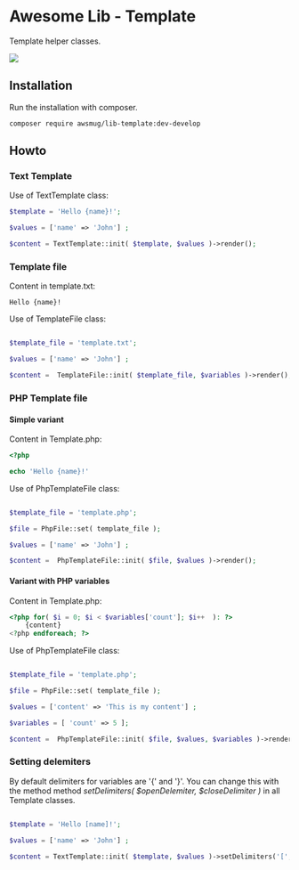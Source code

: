 # Awesome Lib - Template

Template helper classes.

![](https://github.com/awsmug/lib-text-template/workflows/PHPUnit/badge.svg)

## Installation

Run the installation with composer.

```
composer require awsmug/lib-template:dev-develop
```

## Howto

### Text Template

Use of TextTemplate class:

```php
$template = 'Hello {name}!';

$values = ['name' => 'John'] ;

$content = TextTemplate::init( $template, $values )->render();
```

### Template file

Content in template.txt:

```
Hello {name}!
```

Use of TemplateFile class:

```php

$template_file = 'template.txt';

$values = ['name' => 'John'] ;

$content =  TemplateFile::init( $template_file, $variables )->render();
```

### PHP Template file

#### Simple variant

Content in Template.php:

```php
<?php

echo 'Hello {name}!'
```

Use of PhpTemplateFile class:

```php

$template_file = 'template.php';

$file = PhpFile::set( template_file );

$values = ['name' => 'John'] ;

$content =  PhpTemplateFile::init( $file, $values )->render();
```

#### Variant with PHP variables

Content in Template.php:

```php
<?php for( $i = 0; $i < $variables['count']; $i++  ): ?>
    {content}
<?php endforeach; ?>
```

Use of PhpTemplateFile class:

```php

$template_file = 'template.php';

$file = PhpFile::set( template_file );

$values = ['content' => 'This is my content'] ;

$variables = [ 'count' => 5 ];

$content =  PhpTemplateFile::init( $file, $values, $variables )->render();
```

### Setting delemiters

By default delimiters for variables are '{' and '}'. You can change this with the method  method *setDelimiters( \$openDelemiter, $closeDelimiter )* in all Template classes.

```php

$template = 'Hello [name]!';

$values = ['name' => 'John'] ;

$content = TextTemplate::init( $template, $values )->setDelimiters('[',']')->render();
```
